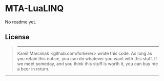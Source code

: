 # MTA-LuaLINQ
No readme yet.
&nbsp;

License
----
> ----------------------------------------------------------------------------
> Kamil Marciniak <github.com/forkerer> wrote this code. As long as you retain this 
> notice, you can do whatever you want with this stuff. If we
> meet someday, and you think this stuff is worth it, you can
> buy me a beer in return.
 ----------------------------------------------------------------------------